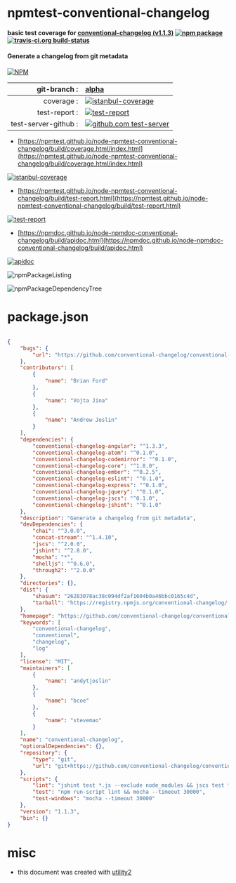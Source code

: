 # npmtest-conventional-changelog

#### basic test coverage for  [conventional-changelog (v1.1.3)](https://github.com/conventional-changelog/conventional-changelog#readme)  [![npm package](https://img.shields.io/npm/v/npmtest-conventional-changelog.svg?style=flat-square)](https://www.npmjs.org/package/npmtest-conventional-changelog) [![travis-ci.org build-status](https://api.travis-ci.org/npmtest/node-npmtest-conventional-changelog.svg)](https://travis-ci.org/npmtest/node-npmtest-conventional-changelog)

#### Generate a changelog from git metadata

[![NPM](https://nodei.co/npm/conventional-changelog.png?downloads=true&downloadRank=true&stars=true)](https://www.npmjs.com/package/conventional-changelog)

| git-branch : | [alpha](https://github.com/npmtest/node-npmtest-conventional-changelog/tree/alpha)|
|--:|:--|
| coverage : | [![istanbul-coverage](https://npmtest.github.io/node-npmtest-conventional-changelog/build/coverage.badge.svg)](https://npmtest.github.io/node-npmtest-conventional-changelog/build/coverage.html/index.html)|
| test-report : | [![test-report](https://npmtest.github.io/node-npmtest-conventional-changelog/build/test-report.badge.svg)](https://npmtest.github.io/node-npmtest-conventional-changelog/build/test-report.html)|
| test-server-github : | [![github.com test-server](https://npmtest.github.io/node-npmtest-conventional-changelog/GitHub-Mark-32px.png)](https://npmtest.github.io/node-npmtest-conventional-changelog/build/app/index.html) | | build-artifacts : | [![build-artifacts](https://npmtest.github.io/node-npmtest-conventional-changelog/glyphicons_144_folder_open.png)](https://github.com/npmtest/node-npmtest-conventional-changelog/tree/gh-pages/build)|

- [https://npmtest.github.io/node-npmtest-conventional-changelog/build/coverage.html/index.html](https://npmtest.github.io/node-npmtest-conventional-changelog/build/coverage.html/index.html)

[![istanbul-coverage](https://npmtest.github.io/node-npmtest-conventional-changelog/build/screenCapture.buildCi.browser.%252Ftmp%252Fbuild%252Fcoverage.lib.html.png)](https://npmtest.github.io/node-npmtest-conventional-changelog/build/coverage.html/index.html)

- [https://npmtest.github.io/node-npmtest-conventional-changelog/build/test-report.html](https://npmtest.github.io/node-npmtest-conventional-changelog/build/test-report.html)

[![test-report](https://npmtest.github.io/node-npmtest-conventional-changelog/build/screenCapture.buildCi.browser.%252Ftmp%252Fbuild%252Ftest-report.html.png)](https://npmtest.github.io/node-npmtest-conventional-changelog/build/test-report.html)

- [https://npmdoc.github.io/node-npmdoc-conventional-changelog/build/apidoc.html](https://npmdoc.github.io/node-npmdoc-conventional-changelog/build/apidoc.html)

[![apidoc](https://npmdoc.github.io/node-npmdoc-conventional-changelog/build/screenCapture.buildCi.browser.%252Ftmp%252Fbuild%252Fapidoc.html.png)](https://npmdoc.github.io/node-npmdoc-conventional-changelog/build/apidoc.html)

![npmPackageListing](https://npmtest.github.io/node-npmtest-conventional-changelog/build/screenCapture.npmPackageListing.svg)

![npmPackageDependencyTree](https://npmtest.github.io/node-npmtest-conventional-changelog/build/screenCapture.npmPackageDependencyTree.svg)



# package.json

```json

{
    "bugs": {
        "url": "https://github.com/conventional-changelog/conventional-changelog/issues"
    },
    "contributors": [
        {
            "name": "Brian Ford"
        },
        {
            "name": "Vojta Jína"
        },
        {
            "name": "Andrew Joslin"
        }
    ],
    "dependencies": {
        "conventional-changelog-angular": "^1.3.3",
        "conventional-changelog-atom": "^0.1.0",
        "conventional-changelog-codemirror": "^0.1.0",
        "conventional-changelog-core": "^1.8.0",
        "conventional-changelog-ember": "^0.2.5",
        "conventional-changelog-eslint": "^0.1.0",
        "conventional-changelog-express": "^0.1.0",
        "conventional-changelog-jquery": "^0.1.0",
        "conventional-changelog-jscs": "^0.1.0",
        "conventional-changelog-jshint": "^0.1.0"
    },
    "description": "Generate a changelog from git metadata",
    "devDependencies": {
        "chai": "^3.0.0",
        "concat-stream": "^1.4.10",
        "jscs": "^2.0.0",
        "jshint": "^2.8.0",
        "mocha": "*",
        "shelljs": "^0.6.0",
        "through2": "^2.0.0"
    },
    "directories": {},
    "dist": {
        "shasum": "26283078ac38c094df2af1604b0a46bbc0165c4d",
        "tarball": "https://registry.npmjs.org/conventional-changelog/-/conventional-changelog-1.1.3.tgz"
    },
    "homepage": "https://github.com/conventional-changelog/conventional-changelog#readme",
    "keywords": [
        "conventional-changelog",
        "conventional",
        "changelog",
        "log"
    ],
    "license": "MIT",
    "maintainers": [
        {
            "name": "andytjoslin"
        },
        {
            "name": "bcoe"
        },
        {
            "name": "stevemao"
        }
    ],
    "name": "conventional-changelog",
    "optionalDependencies": {},
    "repository": {
        "type": "git",
        "url": "git+https://github.com/conventional-changelog/conventional-changelog.git"
    },
    "scripts": {
        "lint": "jshint test *.js --exclude node_modules && jscs test *.js",
        "test": "npm run-script lint && mocha --timeout 30000",
        "test-windows": "mocha --timeout 30000"
    },
    "version": "1.1.3",
    "bin": {}
}
```



# misc
- this document was created with [utility2](https://github.com/kaizhu256/node-utility2)
